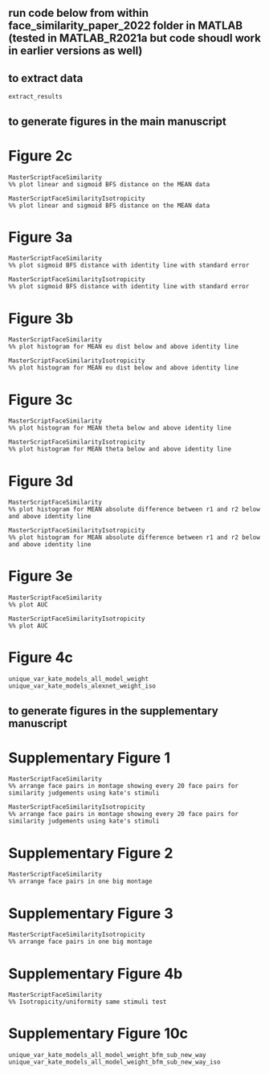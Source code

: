 ## run code below from within face_similarity_paper_2022 folder in MATLAB (tested in MATLAB_R2021a but code shoudl work in earlier versions as well)

## to extract data
```
extract_results
```

## to generate figures in the main manuscript
# Figure 2c
```
MasterScriptFaceSimilarity
%% plot linear and sigmoid BFS distance on the MEAN data 

MasterScriptFaceSimilarityIsotropicity
%% plot linear and sigmoid BFS distance on the MEAN data 
```
# Figure 3a
```
MasterScriptFaceSimilarity
%% plot sigmoid BFS distance with identity line with standard error 
```
```
MasterScriptFaceSimilarityIsotropicity
%% plot sigmoid BFS distance with identity line with standard error 
```
# Figure 3b
```
MasterScriptFaceSimilarity
%% plot histogram for MEAN eu dist below and above identity line

MasterScriptFaceSimilarityIsotropicity
%% plot histogram for MEAN eu dist below and above identity line
```
# Figure 3c
```
MasterScriptFaceSimilarity
%% plot histogram for MEAN theta below and above identity line

MasterScriptFaceSimilarityIsotropicity
%% plot histogram for MEAN theta below and above identity line
```
# Figure 3d
```
MasterScriptFaceSimilarity
%% plot histogram for MEAN absolute difference between r1 and r2 below and above identity line

MasterScriptFaceSimilarityIsotropicity
%% plot histogram for MEAN absolute difference between r1 and r2 below and above identity line
```
# Figure 3e
```
MasterScriptFaceSimilarity
%% plot AUC

MasterScriptFaceSimilarityIsotropicity
%% plot AUC
```
# Figure 4c
```
unique_var_kate_models_all_model_weight
unique_var_kate_models_alexnet_weight_iso
```

## to generate figures in the supplementary manuscript
# Supplementary Figure 1
```
MasterScriptFaceSimilarity
%% arrange face pairs in montage showing every 20 face pairs for similarity judgements using kate's stimuli

MasterScriptFaceSimilarityIsotropicity
%% arrange face pairs in montage showing every 20 face pairs for similarity judgements using kate's stimuli
```
# Supplementary Figure 2
```
MasterScriptFaceSimilarity
%% arrange face pairs in one big montage
```
# Supplementary Figure 3
```
MasterScriptFaceSimilarityIsotropicity
%% arrange face pairs in one big montage
```
# Supplementary Figure 4b
```
MasterScriptFaceSimilarity
%% Isotropicity/uniformity same stimuli test
```
# Supplementary Figure 10c
```
unique_var_kate_models_all_model_weight_bfm_sub_new_way
unique_var_kate_models_all_model_weight_bfm_sub_new_way_iso
```
